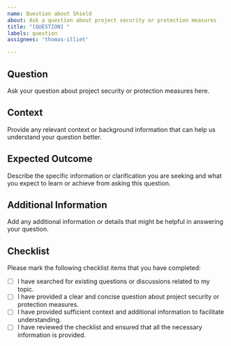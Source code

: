 ```yaml
---
name: Question about Shield
about: Ask a question about project security or protection measures
title: "[QUESTION] "
labels: question
assignees: 'thomas-illiet'

---
```


## Question

Ask your question about project security or protection measures here.

## Context

Provide any relevant context or background information that can help us understand your question better.

## Expected Outcome

Describe the specific information or clarification you are seeking and what you expect to learn or achieve from asking this question.

## Additional Information

Add any additional information or details that might be helpful in answering your question.

## Checklist

Please mark the following checklist items that you have completed:

- [ ] I have searched for existing questions or discussions related to my topic.
- [ ] I have provided a clear and concise question about project security or protection measures.
- [ ] I have provided sufficient context and additional information to facilitate understanding.
- [ ] I have reviewed the checklist and ensured that all the necessary information is provided.
